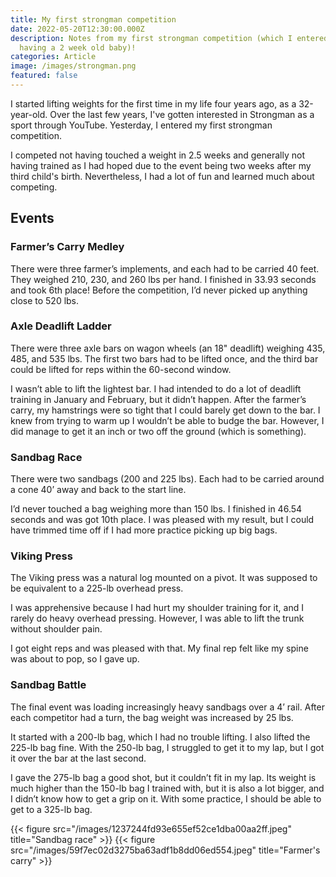 ```yaml
---
title: My first strongman competition
date: 2022-05-20T12:30:00.000Z
description: Notes from my first strongman competition (which I entered despite
  having a 2 week old baby)!
categories: Article
image: /images/strongman.png
featured: false
---
```

I started lifting weights for the first time in my life four years ago, as a 32-year-old. Over the last few years, I've gotten interested in Strongman as a sport through YouTube. Yesterday, I entered my first strongman competition.

I competed not having touched a weight in 2.5 weeks and generally not having trained as I had hoped due to the event being two weeks after my third child's birth. Nevertheless, I had a lot of fun and learned much about competing. 

## Events

### Farmer’s Carry Medley

There were three farmer’s implements, and each had to be carried 40 feet. They weighed 210, 230, and 260 lbs per hand. I finished in 33.93 seconds and took 6th place! Before the competition, I’d never picked up anything close to 520 lbs.

### Axle Deadlift Ladder

There were three axle bars on wagon wheels (an 18" deadlift) weighing 435, 485, and 535 lbs. The first two bars had to be lifted once, and the third bar could be lifted for reps within the 60-second window. 

I wasn’t able to lift the lightest bar. I had intended to do a lot of deadlift training in January and February, but it didn’t happen. After the farmer’s carry, my hamstrings were so tight that I could barely get down to the bar. I knew from trying to warm up I wouldn’t be able to budge the bar. However, I did manage to get it an inch or two off the ground (which is something).

### Sandbag Race

There were two sandbags (200 and 225 lbs). Each had to be carried around a cone 40’ away and back to the start line. 

I’d never touched a bag weighing more than 150 lbs. I finished in 46.54 seconds and was got 10th place. I was pleased with my result, but I could have trimmed time off if I had more practice picking up big bags. 

### Viking Press

The Viking press was a natural log mounted on a pivot. It was supposed to be equivalent to a 225-lb overhead press. 

I was apprehensive because I had hurt my shoulder training for it, and I rarely do heavy overhead pressing. However, I was able to lift the trunk without shoulder pain. 

I got eight reps and was pleased with that. My final rep felt like my spine was about to pop, so I gave up. 

### Sandbag Battle

The final event was loading increasingly heavy sandbags over a 4’ rail. After each competitor had a turn, the bag weight was increased by 25 lbs. 

It started with a 200-lb bag, which I had no trouble lifting. I also lifted the 225-lb bag fine. With the 250-lb bag, I struggled to get it to my lap, but I got it over the bar at the last second. 

I gave the 275-lb bag a good shot, but it couldn’t fit in my lap. Its weight is much higher than the 150-lb bag I trained with, but it is also a lot bigger, and I didn’t know how to get a grip on it. With some practice, I should be able to get to a 325-lb bag.



{{< figure src="/images/1237244fd93e655ef52ce1dba00aa2ff.jpeg" title="Sandbag race" >}}
{{< figure src="/images/59f7ec02d3275ba63adf1b8dd06ed554.jpeg" title="Farmer's carry" >}}
